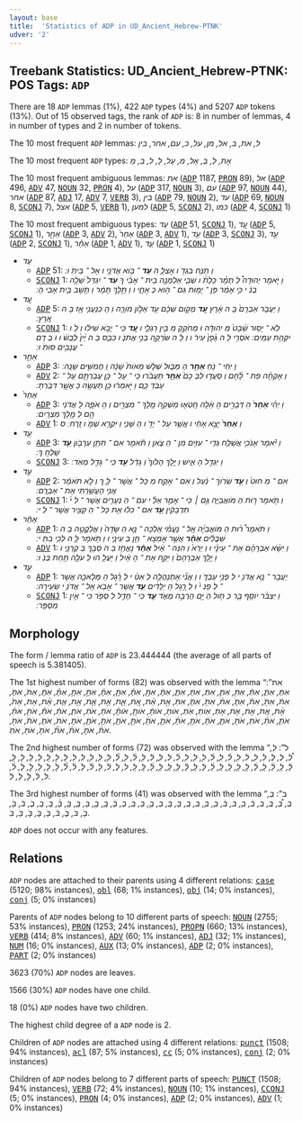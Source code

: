 ```yaml
---
layout: base
title:  'Statistics of ADP in UD_Ancient_Hebrew-PTNK'
udver: '2'
---
```


## Treebank Statistics: UD_Ancient_Hebrew-PTNK: POS Tags: `ADP`

There are 18 `ADP` lemmas (1%), 422 `ADP` types (4%) and 5207 `ADP` tokens (13%).
Out of 15 observed tags, the rank of `ADP` is: 8 in number of lemmas, 4 in number of types and 2 in number of tokens.

The 10 most frequent `ADP` lemmas: <em>ל, את, ב, אל, מן, על, כ, עם, אחר, בין</em>

The 10 most frequent `ADP` types:  <em>אֶת, לְ, בְּ, אֶל, מִ, עַל, לָ, לִ, בַּ, מֵ</em>

The 10 most frequent ambiguous lemmas: <em>את</em> (<tt><a href="hbo_ptnk-pos-ADP.html">ADP</a></tt> 1187, <tt><a href="hbo_ptnk-pos-PRON.html">PRON</a></tt> 89), <em>אל</em> (<tt><a href="hbo_ptnk-pos-ADP.html">ADP</a></tt> 496, <tt><a href="hbo_ptnk-pos-ADV.html">ADV</a></tt> 47, <tt><a href="hbo_ptnk-pos-NOUN.html">NOUN</a></tt> 32, <tt><a href="hbo_ptnk-pos-PRON.html">PRON</a></tt> 4), <em>על</em> (<tt><a href="hbo_ptnk-pos-ADP.html">ADP</a></tt> 317, <tt><a href="hbo_ptnk-pos-NOUN.html">NOUN</a></tt> 3), <em>עם</em> (<tt><a href="hbo_ptnk-pos-ADP.html">ADP</a></tt> 97, <tt><a href="hbo_ptnk-pos-NOUN.html">NOUN</a></tt> 44), <em>אחר</em> (<tt><a href="hbo_ptnk-pos-ADP.html">ADP</a></tt> 87, <tt><a href="hbo_ptnk-pos-ADJ.html">ADJ</a></tt> 17, <tt><a href="hbo_ptnk-pos-ADV.html">ADV</a></tt> 7, <tt><a href="hbo_ptnk-pos-VERB.html">VERB</a></tt> 3), <em>בין</em> (<tt><a href="hbo_ptnk-pos-ADP.html">ADP</a></tt> 79, <tt><a href="hbo_ptnk-pos-NOUN.html">NOUN</a></tt> 2), <em>עד</em> (<tt><a href="hbo_ptnk-pos-ADP.html">ADP</a></tt> 69, <tt><a href="hbo_ptnk-pos-NOUN.html">NOUN</a></tt> 8, <tt><a href="hbo_ptnk-pos-SCONJ.html">SCONJ</a></tt> 7), <em>אצל</em> (<tt><a href="hbo_ptnk-pos-ADP.html">ADP</a></tt> 5, <tt><a href="hbo_ptnk-pos-VERB.html">VERB</a></tt> 1), <em>למען</em> (<tt><a href="hbo_ptnk-pos-ADP.html">ADP</a></tt> 5, <tt><a href="hbo_ptnk-pos-SCONJ.html">SCONJ</a></tt> 2), <em>כמו</em> (<tt><a href="hbo_ptnk-pos-ADP.html">ADP</a></tt> 4, <tt><a href="hbo_ptnk-pos-SCONJ.html">SCONJ</a></tt> 1)

The 10 most frequent ambiguous types:  <em>עַד</em> (<tt><a href="hbo_ptnk-pos-ADP.html">ADP</a></tt> 51, <tt><a href="hbo_ptnk-pos-SCONJ.html">SCONJ</a></tt> 1), <em>עַ֚ד</em> (<tt><a href="hbo_ptnk-pos-ADP.html">ADP</a></tt> 5, <tt><a href="hbo_ptnk-pos-SCONJ.html">SCONJ</a></tt> 1), <em>אַחַ֣ר</em> (<tt><a href="hbo_ptnk-pos-ADP.html">ADP</a></tt> 3, <tt><a href="hbo_ptnk-pos-ADV.html">ADV</a></tt> 2), <em>אַחַר֙</em> (<tt><a href="hbo_ptnk-pos-ADP.html">ADP</a></tt> 3, <tt><a href="hbo_ptnk-pos-ADV.html">ADV</a></tt> 1), <em>עַ֥ד</em> (<tt><a href="hbo_ptnk-pos-ADP.html">ADP</a></tt> 3, <tt><a href="hbo_ptnk-pos-SCONJ.html">SCONJ</a></tt> 3), <em>עַ֣ד</em> (<tt><a href="hbo_ptnk-pos-ADP.html">ADP</a></tt> 2, <tt><a href="hbo_ptnk-pos-SCONJ.html">SCONJ</a></tt> 1), <em>אַחַ֕ר</em> (<tt><a href="hbo_ptnk-pos-ADP.html">ADP</a></tt> 1, <tt><a href="hbo_ptnk-pos-ADV.html">ADV</a></tt> 1), <em>עַ֛ד</em> (<tt><a href="hbo_ptnk-pos-ADP.html">ADP</a></tt> 1, <tt><a href="hbo_ptnk-pos-SCONJ.html">SCONJ</a></tt> 1)


* <em>עַד</em>
  * <tt><a href="hbo_ptnk-pos-ADP.html">ADP</a></tt> 51: <em>וַ תַּנַּ֥ח בִּגְדֹ֖ ו אֶצְלָ֑ הּ <b>עַד</b> ־ בֹּ֥וא אֲדֹנָ֖י ו אֶל ־ בֵּיתֹֽ ו ׃</em>
  * <tt><a href="hbo_ptnk-pos-SCONJ.html">SCONJ</a></tt> 1: <em>וַ יֹּ֣אמֶר יְהוּדָה֩ לְ תָמָ֨ר כַּלָּתֹ֜ ו שְׁבִ֧י אַלְמָנָ֣ה בֵית ־ אָבִ֗י ךְ <b>עַד</b> ־ יִגְדַּל֙ שֵׁלָ֣ה בְנִ֔ י כִּ֣י אָמַ֔ר פֶּן ־ יָמ֥וּת גַּם ־ ה֖וּא כְּ אֶחָ֑י ו וַ תֵּ֣לֶךְ תָּמָ֔ר וַ תֵּ֖שֶׁב בֵּ֥ית אָבִֽי הָ ׃</em>
* <em>עַ֚ד</em>
  * <tt><a href="hbo_ptnk-pos-ADP.html">ADP</a></tt> 5: <em>וַ יַּעֲבֹ֤ר אַבְרָם֙ בָּ ה אָ֔רֶץ <b>עַ֚ד</b> מְקֹ֣ום שְׁכֶ֔ם עַ֖ד אֵלֹ֣ון מֹורֶ֑ה וְ הַֽ כְּנַעֲנִ֖י אָ֥ז בָּ ה אָֽרֶץ ׃</em>
  * <tt><a href="hbo_ptnk-pos-SCONJ.html">SCONJ</a></tt> 1: <em>לֹֽא ־ יָס֥וּר שֵׁ֨בֶט֙ מִֽ יהוּדָ֔ה וּ מְחֹקֵ֖ק מִ בֵּ֣ין רַגְלָ֑י ו <b>עַ֚ד</b> כִּֽי ־ יָבֹ֣א שִׁילֹ֔ו וְ לֹ֖ ו יִקְּהַ֥ת עַמִּֽים ׃ אֹסְרִ֤י לַ ה גֶּ֨פֶן֙ עִירֹ֔ ו וְ לַ ה שֹּׂרֵקָ֖ה בְּנִ֣י אֲתֹנֹ֑ ו כִּבֵּ֤ס בַּ ה יַּ֨יִן֙ לְבֻשֹׁ֔ ו וּ בְ דַם ־ עֲנָבִ֖ים סוּתֹֽ ו ׃</em>
* <em>אַחַ֣ר</em>
  * <tt><a href="hbo_ptnk-pos-ADP.html">ADP</a></tt> 3: <em>וַֽ יְחִי ־ נֹ֖חַ <b>אַחַ֣ר</b> הַ מַּבּ֑וּל שְׁלֹ֤שׁ מֵאֹות֙ שָׁנָ֔ה וַֽ חֲמִשִּׁ֖ים שָׁנָֽה ׃</em>
  * <tt><a href="hbo_ptnk-pos-ADV.html">ADV</a></tt> 2: <em>וְ אֶקְחָ֨ה פַת ־ לֶ֜חֶם וְ סַעֲד֤וּ לִבְּ כֶם֙ <b>אַחַ֣ר</b> תַּעֲבֹ֔רוּ כִּֽי ־ עַל ־ כֵּ֥ן עֲבַרְתֶּ֖ם עַֽל ־ עַבְדְּ כֶ֑ם וַ יֹּ֣אמְר֔וּ כֵּ֥ן תַּעֲשֶׂ֖ה כַּ אֲשֶׁ֥ר דִּבַּֽרְתָּ ׃</em>
* <em>אַחַר֙</em>
  * <tt><a href="hbo_ptnk-pos-ADP.html">ADP</a></tt> 3: <em>וַ יְהִ֗י <b>אַחַר֙</b> הַ דְּבָרִ֣ים הָ אֵ֔לֶּה חָֽטְא֛וּ מַשְׁקֵ֥ה מֶֽלֶךְ ־ מִצְרַ֖יִם וְ הָ אֹפֶ֑ה לַ אֲדֹנֵי הֶ֖ם לְ מֶ֥לֶךְ מִצְרָֽיִם ׃</em>
  * <tt><a href="hbo_ptnk-pos-ADV.html">ADV</a></tt> 1: <em>וְ <b>אַחַר֙</b> יָצָ֣א אָחִ֔י ו אֲשֶׁ֥ר עַל ־ יָדֹ֖ ו הַ שָּׁנִ֑י וַ יִּקְרָ֥א שְׁמֹ֖ ו זָֽרַח ׃ ס</em>
* <em>עַ֥ד</em>
  * <tt><a href="hbo_ptnk-pos-ADP.html">ADP</a></tt> 3: <em>וַ יֹּ֕אמֶר אָנֹכִ֛י אֲשַׁלַּ֥ח גְּדִֽי ־ עִזִּ֖ים מִן ־ הַ צֹּ֑אן וַ תֹּ֕אמֶר אִם ־ תִּתֵּ֥ן עֵרָבֹ֖ון <b>עַ֥ד</b> שָׁלְחֶֽ ךָ ׃</em>
  * <tt><a href="hbo_ptnk-pos-SCONJ.html">SCONJ</a></tt> 3: <em>וַ יִּגְדַּ֖ל הָ אִ֑ישׁ וַ יֵּ֤לֶךְ הָלֹוךְ֙ וְ גָדֵ֔ל <b>עַ֥ד</b> כִּֽי ־ גָדַ֖ל מְאֹֽד ׃</em>
* <em>עַ֣ד</em>
  * <tt><a href="hbo_ptnk-pos-ADP.html">ADP</a></tt> 2: <em>אִם ־ מִ חוּט֙ וְ <b>עַ֣ד</b> שְׂרֹֽוךְ ־ נַ֔עַל וְ אִם ־ אֶקַּ֖ח מִ כָּל ־ אֲשֶׁר ־ לָ֑ ךְ וְ לֹ֣א תֹאמַ֔ר אֲנִ֖י הֶעֱשַׁ֥רְתִּי אֶת ־ אַבְרָֽם ׃</em>
  * <tt><a href="hbo_ptnk-pos-SCONJ.html">SCONJ</a></tt> 1: <em>וַ תֹּ֖אמֶר ר֣וּת הַ מֹּואֲבִיָּ֑ה גַּ֣ם ׀ כִּי ־ אָמַ֣ר אֵלַ֗ י עִם ־ הַ נְּעָרִ֤ים אֲשֶׁר ־ לִ י֙ תִּדְבָּקִ֔ין <b>עַ֣ד</b> אִם ־ כִּלּ֔וּ אֵ֥ת כָּל ־ הַ קָּצִ֖יר אֲשֶׁר ־ לִֽ י ׃</em>
* <em>אַחַ֕ר</em>
  * <tt><a href="hbo_ptnk-pos-ADP.html">ADP</a></tt> 1: <em>וַ תֹּאמֶר֩ ר֨וּת הַ מֹּואֲבִיָּ֜ה אֶֽל ־ נָעֳמִ֗י אֵֽלְכָה ־ נָּ֤א הַ שָּׂדֶה֙ וַ אֲלַקֳטָ֣ה בַ ה שִּׁבֳּלִ֔ים <b>אַחַ֕ר</b> אֲשֶׁ֥ר אֶמְצָא ־ חֵ֖ן בְּ עֵינָ֑י ו וַ תֹּ֥אמֶר לָ֖ הּ לְכִ֥י בִתִּֽ י ׃</em>
  * <tt><a href="hbo_ptnk-pos-ADV.html">ADV</a></tt> 1: <em>וַ יִּשָּׂ֨א אַבְרָהָ֜ם אֶת ־ עֵינָ֗י ו וַ יַּרְא֙ וְ הִנֵּה ־ אַ֔יִל <b>אַחַ֕ר</b> נֶאֱחַ֥ז בַּ ה סְּבַ֖ךְ בְּ קַרְנָ֑י ו וַ יֵּ֤לֶךְ אַבְרָהָם֙ וַ יִּקַּ֣ח אֶת ־ הָ אַ֔יִל וַ יַּעֲלֵ֥ הוּ לְ עֹלָ֖ה תַּ֥חַת בְּנֹֽ ו ׃</em>
* <em>עַ֛ד</em>
  * <tt><a href="hbo_ptnk-pos-ADP.html">ADP</a></tt> 1: <em>יַעֲבָר ־ נָ֥א אֲדֹנִ֖ י לִ פְנֵ֣י עַבְדֹּ֑ ו וַ אֲנִ֞י אֶתְנָהֲלָ֣ה לְ אִטִּ֗ י לְ רֶ֨גֶל הַ מְּלָאכָ֤ה אֲשֶׁר ־ לְ פָנַ י֙ וּ לְ רֶ֣גֶל הַ יְלָדִ֔ים <b>עַ֛ד</b> אֲשֶׁר ־ אָבֹ֥א אֶל ־ אֲדֹנִ֖ י שֵׂעִֽירָה ׃</em>
  * <tt><a href="hbo_ptnk-pos-SCONJ.html">SCONJ</a></tt> 1: <em>וַ יִּצְבֹּ֨ר יֹוסֵ֥ף בָּ֛ר כְּ חֹ֥ול הַ יָּ֖ם הַרְבֵּ֣ה מְאֹ֑ד <b>עַ֛ד</b> כִּי ־ חָדַ֥ל לִ סְפֹּ֖ר כִּי ־ אֵ֥ין מִסְפָּֽר ׃</em>

## Morphology

The form / lemma ratio of `ADP` is 23.444444 (the average of all parts of speech is 5.381405).

The 1st highest number of forms (82) was observed with the lemma “את”: <em>אִתְּ, אִתִּ֑, אִתִּ֔, אִתִּ֖, אִתִּ֛, אִתִּֽ, אִתָּ, אִתָּ֑, אִתָּ֔, אִתָּ֖, אִתָּ֗, אִתָּ֛, אִתָּ֜, אִתָּ֣, אִתָּ֥, אִתָּ֨, אִתָּֽ, אִתֹּ, אִתֹּ֑, אִתֹּ֔, אִתֹּ֖, אִתֹּ֗, אִתֹּ֛, אִתֹּ֜, אִתֹּ֥, אִתֹּ֧, אִתֹּֽ, אֵ֖ת, אֵ֗ת, אֵ֚ת, אֵ֛ת, אֵ֣ת, אֵ֤ת, אֵ֥ת, אֵ֧ת, אֵ֨ת, אֵת, אֵת֙, אֶ֨ת, אֶֽת, אֶׄתׄ, אֶת, אֶתְ, אֹֽותְ, אֹֽתְ, אֹותְ, אֹותָ֔, אֹותָ֖, אֹותָ֗, אֹתְ, אֹתִ, אֹתִ֑, אֹתִ֔, אֹתִ֕, אֹתִ֖, אֹתִ֗, אֹתִ֛, אֹתִ֜, אֹתִֽ, אֹתָ, אֹתָ֑, אֹתָ֔, אֹתָ֖, אֹתָ֗, אֹתָ֛, אֹתָ֜, אֹתָ֣, אֹתָ֤, אֹתָ֥, אֹתָ֧, אֹתָֽ, אֹתֹ, אֹתֹ֑, אֹתֹ֔, אֹתֹ֖, אֹתֹ֗, אֹתֹ֛, אֹתֹ֜, אֹתֹ֞, אֹתֹ֤, אֹתֹ֥, אֹתֹֽ</em>.

The 2nd highest number of forms (72) was observed with the lemma “ל”: <em>לְ, לְ֠, לְּ, לֲ, לִ, לִ֑, לִ֔, לִ֖, לִ֗, לִ֛, לִ֜, לִ֣, לִ֤, לִ֥, לִ֨, לִּ, לִּ֑, לִּ֔, לִּ֖, לִּ֗, לִּ֛, לִּ֞, לִּ֣, לִּ֤, לִּ֥, לִֽ, לֵ, לֵֽ, לֶ, לֶֽ, לַ, לַֽ, לָ, לָ֑, לָ֔, לָ֖, לָ֗, לָ֛, לָ֜, לָ֣, לָ֤, לָ֥, לָ֧, לָ֨, לָּ, לָּ֑, לָּ֔, לָּ֖, לָּ֛, לָּ֣, לָּ֨, לָּֽ, לָֽ, לֹ, לֹ֑, לֹ֔, לֹ֖, לֹ֗, לֹ֛, לֹ֜, לֹ֞, לֹ֣, לֹ֤, לֹ֥, לֹ֦, לֹ֧, לֹ֨, לֹּ, לֹּ֔, לֹּ֖, לֹּ֥, לֹֽ</em>.

The 3rd highest number of forms (41) was observed with the lemma “ב”: <em>בְ, בְּ, בְּ֠, בְּֽ, בִ, בִ֔, בִ֖, בִּ, בִּ֔, בִּ֤, בִּ֥, בִּֽ, בֵֽ, בֶּ, בֶּֽ, בַ, בַ֣, בַּ, בַּֽ, בָ, בָ֔, בָ֖, בָ֣, בָּ, בָּ֑, בָּ֣, בָּ֨, בָּֽ, בָֽ, בֹ֑, בֹ֔, בֹ֖, בֹ֤, בֹּ, בֹּ֑, בֹּ֔, בֹּ֖, בֹּ֛, בֹּ֣, בֹּ֥, בֹּֽ</em>.

`ADP` does not occur with any features.


## Relations

`ADP` nodes are attached to their parents using 4 different relations: <tt><a href="hbo_ptnk-dep-case.html">case</a></tt> (5120; 98% instances), <tt><a href="hbo_ptnk-dep-obl.html">obl</a></tt> (68; 1% instances), <tt><a href="hbo_ptnk-dep-obj.html">obj</a></tt> (14; 0% instances), <tt><a href="hbo_ptnk-dep-conj.html">conj</a></tt> (5; 0% instances)

Parents of `ADP` nodes belong to 10 different parts of speech: <tt><a href="hbo_ptnk-pos-NOUN.html">NOUN</a></tt> (2755; 53% instances), <tt><a href="hbo_ptnk-pos-PRON.html">PRON</a></tt> (1253; 24% instances), <tt><a href="hbo_ptnk-pos-PROPN.html">PROPN</a></tt> (660; 13% instances), <tt><a href="hbo_ptnk-pos-VERB.html">VERB</a></tt> (414; 8% instances), <tt><a href="hbo_ptnk-pos-ADV.html">ADV</a></tt> (60; 1% instances), <tt><a href="hbo_ptnk-pos-ADJ.html">ADJ</a></tt> (32; 1% instances), <tt><a href="hbo_ptnk-pos-NUM.html">NUM</a></tt> (16; 0% instances), <tt><a href="hbo_ptnk-pos-AUX.html">AUX</a></tt> (13; 0% instances), <tt><a href="hbo_ptnk-pos-ADP.html">ADP</a></tt> (2; 0% instances), <tt><a href="hbo_ptnk-pos-PART.html">PART</a></tt> (2; 0% instances)

3623 (70%) `ADP` nodes are leaves.

1566 (30%) `ADP` nodes have one child.

18 (0%) `ADP` nodes have two children.

The highest child degree of a `ADP` node is 2.

Children of `ADP` nodes are attached using 4 different relations: <tt><a href="hbo_ptnk-dep-punct.html">punct</a></tt> (1508; 94% instances), <tt><a href="hbo_ptnk-dep-acl.html">acl</a></tt> (87; 5% instances), <tt><a href="hbo_ptnk-dep-cc.html">cc</a></tt> (5; 0% instances), <tt><a href="hbo_ptnk-dep-conj.html">conj</a></tt> (2; 0% instances)

Children of `ADP` nodes belong to 7 different parts of speech: <tt><a href="hbo_ptnk-pos-PUNCT.html">PUNCT</a></tt> (1508; 94% instances), <tt><a href="hbo_ptnk-pos-VERB.html">VERB</a></tt> (72; 4% instances), <tt><a href="hbo_ptnk-pos-NOUN.html">NOUN</a></tt> (10; 1% instances), <tt><a href="hbo_ptnk-pos-CCONJ.html">CCONJ</a></tt> (5; 0% instances), <tt><a href="hbo_ptnk-pos-PRON.html">PRON</a></tt> (4; 0% instances), <tt><a href="hbo_ptnk-pos-ADP.html">ADP</a></tt> (2; 0% instances), <tt><a href="hbo_ptnk-pos-ADV.html">ADV</a></tt> (1; 0% instances)

